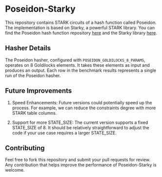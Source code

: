 # Poseidon-Starky
This repository contains STARK circuits of a hash function called Poseidon. The implementation is based on Starky, a powerful STARK library. You can find the Poseidon hash function repository [here](https://github.com/HorizenLabs/poseidon2) and the Starky library [here](https://github.com/mir-protocol/plonky2/tree/main/starky).

## Hasher Details
The Poseidon hasher, configured with `POSEIDON_GOLDILOCKS_8_PARAMS`, operates on 8 Goldilocks elements. It takes these elements as input and produces an output. Each row in the benchmark results represents a single run of the Poseidon hasher.

## Future Improvements
1. Speed Enhancements: Future versions could potentially speed up the process. For example, we can reduce the constraints degree with more STARK table columns.

2. Support for more STATE_SIZE: The current version supports a fixed STATE_SIZE of 8. It should be relatively straightforward to adjust the code if your use case requires a larger STATE_SIZE.

## Contributing
Feel free to fork this repository and submit your pull requests for review. Any contribution that helps improve the performance of Poseidon-Starky is welcome.
